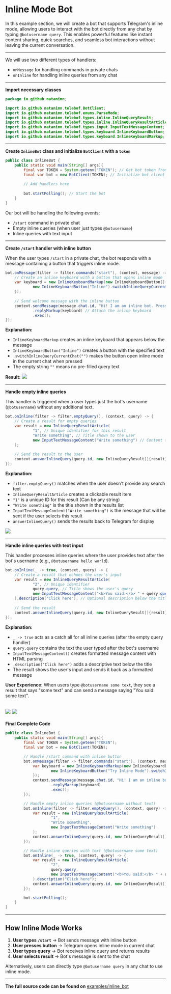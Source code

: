 # Inline Mode Bot

In this example section, we will create a bot that supports Telegram's inline mode, allowing users to interact with the bot directly from any chat by typing `@botusername query`. This enables powerful features like instant content sharing, quick searches, and seamless bot interactions without leaving the current conversation.

---

We will use two different types of handlers:

* `onMessage` for handling commands in private chats
* `onInline` for handling inline queries from any chat

---

**Import necessary classes**

```java
package io.github.natanimn;

import io.github.natanimn.telebof.BotClient;
import io.github.natanimn.telebof.enums.ParseMode;
import io.github.natanimn.telebof.types.inline.InlineQueryResult;
import io.github.natanimn.telebof.types.inline.InlineQueryResultArticle;
import io.github.natanimn.telebof.types.input.InputTextMessageContent;
import io.github.natanimn.telebof.types.keyboard.InlineKeyboardButton;
import io.github.natanimn.telebof.types.keyboard.InlineKeyboardMarkup;
```

---

**Create `InlineBot` class and initialize `BotClient` with a `token`**

```java
public class InlineBot {
    public static void main(String[] args){
        final var TOKEN = System.getenv("TOKEN"); // Get bot token from environment variable
        final var bot = new BotClient(TOKEN); // Initialize bot client
        
        // Add handlers here
        
        bot.startPolling(); // Start the bot
    }
}
```

Our bot will be handling the following events:


* `/start` command in private chat
* Empty inline queries (when user just types `@botusername`)
* Inline queries with text input

---

**Create `/start` handler with inline button**

When the user types `/start` in a private chat, the bot responds with a message containing a button that triggers inline mode.

```java
bot.onMessage(filter -> filter.commands("start"), (context, message) -> {
    // Create an inline keyboard with a button that opens inline mode
    var keyboard = new InlineKeyboardMarkup(new InlineKeyboardButton[]{
            new InlineKeyboardButton("Inline").switchInlineQueryCurrentChat("")
    });
    
    // Send welcome message with the inline button
    context.sendMessage(message.chat.id, "Hi! I am an inline bot. Press the button below to try inline mode")
            .replyMarkup(keyboard) // Attach the inline keyboard
            .exec();
});
```


**Explanation:**


- `InlineKeyboardMarkup` creates an inline keyboard that appears below the message
- `InlineKeyboardButton("Inline")` creates a button with the specified text
- `.switchInlineQueryCurrentChat("")` makes the button open inline mode in the current chat when pressed
- The empty string `""` means no pre-filled query text

**Result:**
<img src="https://natanimn.github.io/telebof/img/i1.png">

---

**Handle empty inline queries**

This handler is triggered when a user types just the bot's username (`@botusername`) without any additional text.

```java
bot.onInline(filter -> filter.emptyQuery(), (context, query) -> {
    // Create a result for empty queries
    var result = new InlineQueryResultArticle(
            "1", // Unique identifier for this result
            "Write something", // Title shown to the user
            new InputTextMessageContent("Write something") // Content that will be sent
    );
    
    // Send the result to the user
    context.answerInlineQuery(query.id, new InlineQueryResult[]{result}).exec();
});
```

**Explanation:**


- `filter.emptyQuery()` matches when the user doesn't provide any search text
- `InlineQueryResultArticle` creates a clickable result item
- `"1"` is a unique ID for this result (Can be any string)
- `"Write something"` is the title shown in the results list
- `InputTextMessageContent("Write something")` is the message that will be sent if the user selects this result
- `answerInlineQuery()` sends the results back to Telegram for display

<img src="https://natanimn.github.io/telebof/img/i2.jpg">

---

**Handle inline queries with text input**

This handler processes inline queries where the user provides text after the bot's username (e.g., `@botusername hello world`).

```java
bot.onInline(_ -> true, (context, query) -> {
    // Create a result that echoes the user's input
    var result = new InlineQueryResultArticle(
            "2", // Unique identifier
            query.query, // Title shows the user's query
            new InputTextMessageContent("<b>You said:</b> " + query.query).parseMode(ParseMode.HTML)
    ).description("Click here"); // Optional description below the title
    
    // Send the result
    context.answerInlineQuery(query.id, new InlineQueryResult[]{result}).exec();
});
```

**Explanation:**


- `_ -> true` acts as a catch all for all inline queries (after the empty query handler)
- `query.query` contains the text the user typed after the bot's username
- `InputTextMessageContent()` creates formatted message content with HTML parsing
- `.description("Click here")` adds a descriptive text below the title
- The result shows the user's input and sends it back as a formatted message

**User Experience:**
When users type `@botusername some text`, they see a result that says "some text" and can send a message saying "You said: some text".

<img src="https://natanimn.github.io/telebof/img/i3.jpg"> <img src="https://natanimn.github.io/telebof/img/i4.png">
---

**Final Complete Code**

```java
public class InlineBot {
    public static void main(String[] args){
        final var TOKEN = System.getenv("TOKEN");
        final var bot = new BotClient(TOKEN);

        // Handle /start command with inline button
        bot.onMessage(filter -> filter.commands("start"), (context, message) -> {
            var keyboard = new InlineKeyboardMarkup(new InlineKeyboardButton[]{
                    new InlineKeyboardButton("Try Inline Mode").switchInlineQueryCurrentChat("")
            });
            context.sendMessage(message.chat.id, "Hi! I am an inline bot. Press the button below to try inline mode")
                    .replyMarkup(keyboard)
                    .exec();
        });

        // Handle empty inline queries (@botusername without text)
        bot.onInline(filter -> filter.emptyQuery(), (context, query) -> {
            var result = new InlineQueryResultArticle(
                    "1",
                    "Write something",
                    new InputTextMessageContent("Write something")
            );
            context.answerInlineQuery(query.id, new InlineQueryResult[]{result}).exec();
        });

        // Handle inline queries with text (@botusername some text)
        bot.onInline(_ -> true, (context, query) -> {
            var result = new InlineQueryResultArticle(
                    "2",
                    query.query,
                    new InputTextMessageContent("<b>You said:</b> " + query.query).parseMode(ParseMode.HTML)
            ).description("Click here");
            context.answerInlineQuery(query.id, new InlineQueryResult[]{result}).exec();
        });

        bot.startPolling();
    }
}
```

---

## How Inline Mode Works


1. **User types `/start`** → Bot sends message with inline button
2. **User presses button** → Telegram opens inline mode in current chat
3. **User types query** → Bot receives inline query and returns results
4. **User selects result** → Bot's message is sent to the chat

Alternatively, users can directly type `@botusername query` in any chat to use inline mode.

---

**The full source code can be found on** [examples/inline_bot](https://github.com/natanimn/telebof/blob/main/examples/long-polling/src/main/java/io/github/natanimn/InlineBot.java)
